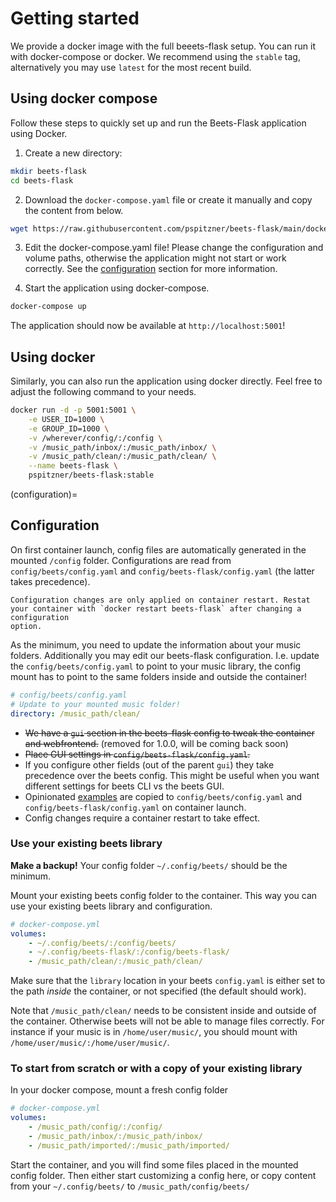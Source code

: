 # Getting started

We provide a docker image with the full beeets-flask setup. You can run it with docker-compose or docker. We recommend using the `stable` tag, alternatively you may use `latest` for the most recent build.

## Using docker compose

Follow these steps to quickly set up and run the Beets-Flask application using Docker.

1. Create a new directory:

```bash
mkdir beets-flask
cd beets-flask
```

2. Download the `docker-compose.yaml` file or create it manually and copy the content from below.

```bash
wget https://raw.githubusercontent.com/pspitzner/beets-flask/main/docker/docker-compose.yaml
```

3. Edit the docker-compose.yaml file! Please change the configuration and volume paths, otherwise the application might not start or work correctly. See the [configuration](configuration) section for more information.

4. Start the application using docker-compose.

```bash
docker-compose up
```

The application should now be available at `http://localhost:5001`!

## Using docker

Similarly, you can also run the application using docker directly. Feel free to adjust the following command to your needs.

```bash
docker run -d -p 5001:5001 \
    -e USER_ID=1000 \
    -e GROUP_ID=1000 \
    -v /wherever/config/:/config \
    -v /music_path/inbox/:/music_path/inbox/ \
    -v /music_path/clean/:/music_path/clean/ \
    --name beets-flask \
    pspitzner/beets-flask:stable
```

(configuration)=

## Configuration

On first container launch, config files are automatically generated in the mounted `/config` folder. Configurations are read from `config/beets/config.yaml` and `config/beets-flask/config.yaml` (the latter takes precedence).

```{warning}
Configuration changes are only applied on container restart. Restat your container with `docker restart beets-flask` after changing a configuration
option.
```

As the minimum, you need to update the information about your music folders. Additionally you may edit our beets-flask configuration. I.e. update the `config/beets/config.yaml` to point to your music library, the config mount has to point to the same folders inside and outside the container!

```yaml
# config/beets/config.yaml
# Update to your mounted music folder!
directory: /music_path/clean/
```

-   ~~We have a `gui` section in the beets-flask config to tweak the container and webfrontend.~~ (removed for 1.0.0, will be coming back soon)
-   ~~Place GUI settings in `config/beets-flask/config.yaml`.~~
-   If you configure other fields (out of the parent `gui`) they take precedence over the beets config. This might be useful when you want different settings for beets CLI vs the beets GUI.
-   Opinionated [examples](./backend/beets_flask/config/config_bf_example.yaml) are copied to `config/beets/config.yaml` and `config/beets-flask/config.yaml` on container launch.
-   Config changes require a container restart to take effect.

### Use your existing beets library

**Make a backup!** Your config folder `~/.config/beets/` should be the minimum.

Mount your existing beets config folder to the container. This way you can use your existing beets library and configuration.

```yaml
# docker-compose.yml
volumes:
    - ~/.config/beets/:/config/beets/
    - ~/.config/beets-flask/:/config/beets-flask/
    - /music_path/clean/:/music_path/clean/
```

Make sure that the `library` location in your beets `config.yaml` is either set to the path _inside_ the container, or not specified (the default should work).

Note that `/music_path/clean/` needs to be consistent inside and outside of the container. Otherwise beets will not be able to manage files correctly. For instance if your music is in `/home/user/music/`, you should mount with `/home/user/music/:/home/user/music/`.

### To start from scratch or with a copy of your existing library

In your docker compose, mount a fresh config folder

```yaml
# docker-compose.yml
volumes:
    - /music_path/config/:/config/
    - /music_path/inbox/:/music_path/inbox/
    - /music_path/imported/:/music_path/imported/
```

Start the container, and you will find some files placed in the mounted config folder. Then either start customizing a config here, or copy content from your `~/.config/beets/` to `/music_path/config/beets/`
